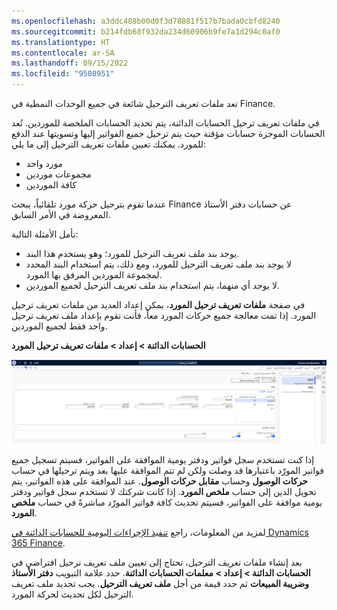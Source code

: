 ```yaml
---
ms.openlocfilehash: a3ddc488b00d0f3d78881f517b7bada0cbfd8240
ms.sourcegitcommit: b214fdb68f932da234d60906b9fe7a1d294c0af0
ms.translationtype: HT
ms.contentlocale: ar-SA
ms.lasthandoff: 09/15/2022
ms.locfileid: "9508951"
---
```

تعد ملفات تعريف الترحيل شائعة في جميع الوحدات النمطية في Finance.

في ملفات تعريف ترحيل الحسابات الدائنة، يتم تحديد الحسابات الملخصة للموردين. تُعد الحسابات الموجزة حسابات مؤقتة حيث يتم ترحيل جميع الفواتير إليها وتسويتها عند الدفع للمورد. يمكنك تعيين ملفات تعريف الترحيل إلى ما يلي:

- مورد واحد
- مجموعات موردين
- كافة الموردين

عندما تقوم بترحيل حركة مورد تلقائياً، يبحث Finance عن حسابات دفتر الأستاذ المعروضة في الأمر السابق. 

تأمل الأمثلة التالية:

- يوجد بند ملف تعريف الترحيل للمورد؛ وهو يستخدم هذا البند.
- لا يوجد بند ملف تعريف الترحيل للمورد، ومع ذلك، يتم استخدام البند المحدد لمجموعة الموردين المرفق بها المورد.
- لا يوجد أي منهما، يتم استخدام بند ملف تعريف الترحيل لجميع الموردين.

في صفحة **ملفات تعريف ترحيل المورد**، يمكن إعداد العديد من ملفات تعريف ترحيل المورد. إذا تمت معالجة جميع حركات المورد معاً، فأنت تقوم بإعداد ملف تعريف ترحيل واحد فقط لجميع الموردين.

**الحسابات الدائنة > إعداد > ملفات تعريف ترحيل المورد**
 
[![لقطة شاشة لصفحة ملفات تعريف ترحيل المورد.](../media/vendor-posting-profile.png)](../media/vendor-posting-profile.png#lightbox)

إذا كنت تستخدم سجل فواتير ودفتر يومية الموافقة على الفواتير، فسيتم تسجيل جميع فواتير المورّد باعتبارها قد وصلت ولكن لم تتم الموافقة عليها بعد ويتم ترحيلها في حساب **حركات الوصول** وحساب **مقابل حركات الوصول**. عند الموافقة على هذه الفواتير، يتم تحويل الدين إلى حساب **ملخص المورد**. إذا كانت شركتك لا تستخدم سجل فواتير ودفتر يومية موافقة على الفواتير، فسيتم تحديث كافة فواتير المورّد مباشرةً في حساب **ملخص المورد**. 

لمزيد من المعلومات، راجع [تنفيذ الإجراءات اليومية للحسابات الدائنة في Dynamics 365 Finance](/training/modules/accounts-payable-daily-procedures-dyn365-finance/?azure-portal=true).

بعد إنشاء ملفات تعريف الترحيل، تحتاج إلى تعيين ملف تعريف ترحيل افتراضي في **الحسابات الدائنة > إعداد > معلمات الحسابات الدائنة**. حدد علامة التبويب **دفتر الأستاذ وضريبة المبيعات** ثم حدد قيمة من أجل **ملف تعريف الترحيل**. يجب تحديد ملف تعريف الترحيل لكل تحديث لحركة المورد.
